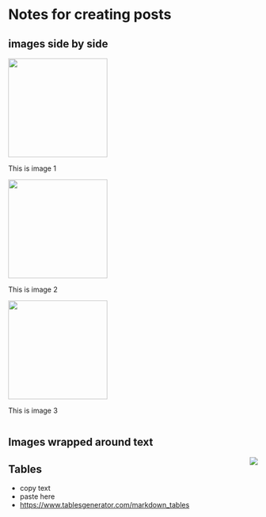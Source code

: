 # Notes for creating posts

## images side by side

<div class="row">
  <div class="column">
        <img src="{{site.baseurl}}/assets/img/post1/map1.jpg" height="200" width="200"/>
        <p>This is image 1</p>
    </div>
  <div class="column">
        <img class="middle-img" src="{{site.baseurl}}/assets/img/post1/map2.jpg" height="200" width="200"/>
        <p>This is image 2</p>
    </div>
 <div class="column">
         <img src="{{site.baseurl}}/assets/img/post1/map3.jpg" height="200" width="200"/>
        <p>This is image 3</p>
    </div>
</div>

## Images wrapped around text

<img align="right" src="{{site.baseurl}}/assets/img/post1/map3.jpg">

## Tables

- copy text
- paste here
- https://www.tablesgenerator.com/markdown_tables